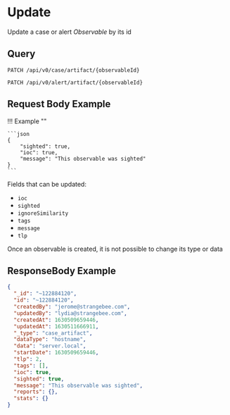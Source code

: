 # Update

Update a case or alert *Observable* by its id
## Query

```plain
PATCH /api/v0/case/artifact/{observableId}
```

```plain
PATCH /api/v0/alert/artifact/{observableId}
```

## Request Body Example

!!! Example ""

    ```json
    {
        "sighted": true,
        "ioc": true,
        "message": "This observable was sighted"
    }
    ```

Fields that can be updated:

- `ioc`
- `sighted`
- `ignoreSimilarity`
- `tags`
- `message`
- `tlp`

Once an observable is created, it is not possible to change its type or data

## ResponseBody Example

```json
{
  "_id": "~122884120",
  "id": "~122884120",
  "createdBy": "jerome@strangebee.com",
  "updatedBy": "lydia@strangebee.com",
  "createdAt": 1630509659446,
  "updatedAt": 1630511666911,
  "_type": "case_artifact",
  "dataType": "hostname",
  "data": "server.local",
  "startDate": 1630509659446,
  "tlp": 2,
  "tags": [],
  "ioc": true,
  "sighted": true,
  "message": "This observable was sighted",
  "reports": {},
  "stats": {}
}
```
